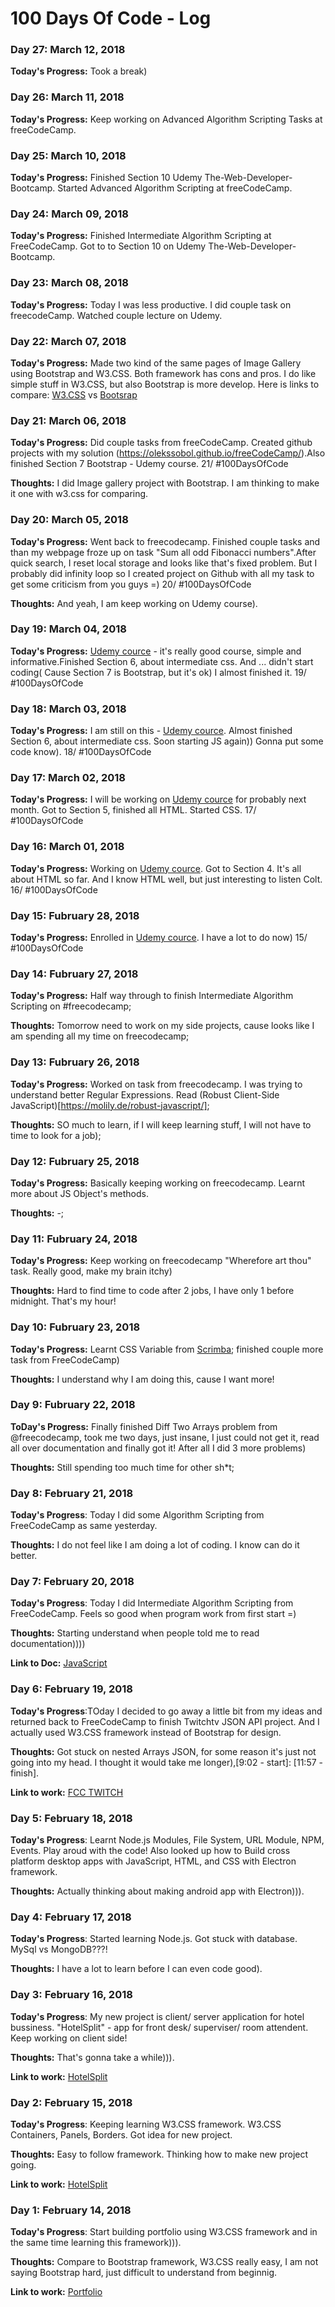 # 100 Days Of Code - Log


### Day 27: March 12, 2018
**Today's Progress:**  Took a break)


### Day 26: March 11, 2018
**Today's Progress:**  Keep working on Advanced Algorithm Scripting Tasks at freeCodeCamp.

### Day 25: March 10, 2018
**Today's Progress:** Finished Section 10 Udemy The-Web-Developer-Bootcamp. Started Advanced Algorithm Scripting at freeCodeCamp.

### Day 24: March 09, 2018
**Today's Progress:** Finished Intermediate Algorithm Scripting at FreeCodeCamp. Got to to Section 10 on Udemy The-Web-Developer-Bootcamp. 


### Day 23: March 08, 2018
**Today's Progress:** Today I was less productive. I did couple task on freecodeCamp. Watched couple lecture on Udemy.

### Day 22: March 07, 2018
**Today's Progress:** Made two kind of the same pages of Image Gallery using Bootstrap and W3.CSS. Both framework has cons and pros. I do like simple stuff in W3.CSS, but also Bootstrap is more develop. Here is links to compare:
[W3.CSS](https://codepen.io/OleksSobol/full/eMOgdG/) vs [Bootsrap](https://codepen.io/OleksSobol/full/EQqEXd/)


### Day 21: March 06, 2018
**Today's Progress:** Did couple tasks from freeCodeCamp. Created github projects with my solution (https://olekssobol.github.io/freeCodeCamp/).Also finished Section 7 Bootstrap - Udemy course.  21/ #100DaysOfCode 

**Thoughts:** I did Image gallery project with Bootstrap. I am thinking to make it one with w3.css for comparing.



### Day 20: March 05, 2018
**Today's Progress:** Went back to freecodecamp. Finished couple tasks and than my webpage froze up on task "Sum all odd Fibonacci numbers".After quick search, I reset local storage and looks like that's fixed problem. But I probably did infinity loop so I created project on Github with all my task to get some criticism from you guys =)   20/ #100DaysOfCode 

**Thoughts:** And yeah, I am keep working on Udemy course).



### Day 19: March 04, 2018
**Today's Progress:** [Udemy cource](https://www.udemy.com/the-web-developer-bootcamp/l) - it's really good course, simple and informative.Finished Section 6, about intermediate css. And ... didn't start coding( Cause Section 7 is Bootstrap, but it's ok) I almost finished it. 19/ #100DaysOfCode 


### Day 18: March 03, 2018
**Today's Progress:** I am still on this - [Udemy cource](https://www.udemy.com/the-web-developer-bootcamp/l). Almost finished Section 6, about intermediate css. Soon starting JS again)) Gonna put some code know). 18/ #100DaysOfCode 

### Day 17: March 02, 2018
**Today's Progress:** I will be working on [Udemy cource](https://www.udemy.com/the-web-developer-bootcamp/l) for probably next month. Got to Section 5, finished all HTML. Started CSS. 17/ #100DaysOfCode 


### Day 16: March 01, 2018
**Today's Progress:** Working on [Udemy cource](https://www.udemy.com/the-web-developer-bootcamp/l). Got to Section 4. It's all about HTML so far. And I know HTML well, but just interesting to listen Colt. 
16/ #100DaysOfCode 

### Day 15: Fubruary 28, 2018
**Today's Progress:** Enrolled in [Udemy cource](https://www.udemy.com/the-web-developer-bootcamp/l). I have a lot to do now) 
15/ #100DaysOfCode 

### Day 14: Fubruary 27, 2018
**Today's Progress:** Half way through to finish Intermediate Algorithm Scripting on #freecodecamp;

**Thoughts:** Tomorrow need to work on my side projects, cause looks like I am spending all my time on freecodecamp;


### Day 13: Fubruary 26, 2018
**Today's Progress:** Worked on task from freecodecamp. I was trying to understand better Regular Expressions. Read (Robust Client-Side JavaScript)[https://molily.de/robust-javascript/];

**Thoughts:** SO much to learn, if I will keep learning stuff, I will not have to time to look for a job);


### Day 12: Fubruary 25, 2018
**Today's Progress:** Basically keeping working on freecodecamp. Learnt more about JS Object's methods.

**Thoughts:** -;

### Day 11: Fubruary 24, 2018
**Today's Progress:** Keep working on freecodecamp "Wherefore art thou" task. Really good, make my brain itchy) 

**Thoughts:** Hard to find time to code after 2 jobs, I have only 1 before midnight. That's my hour! 


### Day 10: Fubruary 23, 2018
**Today's Progress:** Learnt CSS Variable from [Scrimba](https://scrimba.com/p/ppYrcJ/cKkKrhL); finished couple more task from FreeCodeCamp) 

**Thoughts:** I understand why I am doing this, cause I want more! 


### Day 9: Fubruary 22, 2018
**ToDay's Progress:** Finally finished Diff Two Arrays problem from @freecodecamp, took me two days, just insane, I just could not get it, read all over documentation and finally got it! After all I did 3 more problems) 

**Thoughts:** Still spending too much time for other sh*t;

### Day 8: February 21, 2018 

**Today's Progress**: Today I did some Algorithm Scripting from FreeCodeCamp as same yesterday.

**Thoughts:** I do not feel like I am doing a lot of coding. I know can do it better.  


### Day 7: February 20, 2018 

**Today's Progress**: Today I did Intermediate Algorithm Scripting from FreeCodeCamp. Feels so good when program work from first start =)

**Thoughts:** Starting understand when people told me to read documentation))))  

**Link to Doc:** [JavaScript](https://developer.mozilla.org/en-US/docs/Web/JavaScript)


### Day 6: February 19, 2018 

**Today's Progress**:TOday I decided to go away a little bit from my ideas and returned back to FreeCodeCamp to finish  Twitchtv JSON API project. And I actually used W3.CSS framework instead of Bootstrap for design.
 
**Thoughts:** Got stuck on nested Arrays JSON, for some reason it's just not going into my head. I thought it would take me longer),[9:02 - start]: [11:57 - finish].

**Link to work:** [FCC TWITCH](https://codepen.io/OleksSobol/pen/paLjqv)

### Day 5: February 18, 2018 

**Today's Progress**: Learnt Node.js  Modules, File System, URL Module, NPM, Events. Play aroud with the code! Also looked up how to Build cross platform desktop apps with JavaScript, HTML, and CSS with Electron framework.
 
**Thoughts:** Actually thinking about making android app with Electron))). 

### Day 4: February 17, 2018 

**Today's Progress**: Started learning Node.js. Got stuck with database. MySql vs MongoDB???!

**Thoughts:** I have a lot to learn before I can even code good). 


### Day 3: February 16, 2018 

**Today's Progress**: My new project is client/ server application for hotel bussiness. "HotelSplit" - app for front desk/ superviser/ room attendent. Keep working on client side!

**Thoughts:** That's gonna take a while))). 

**Link to work:** [HotelSplit](https://github.com/OleksSobol/HotelSplit)

### Day 2: February 15, 2018 

**Today's Progress**: Keeping learning W3.CSS framework. W3.CSS Containers, Panels, Borders. Got idea for new project.

**Thoughts:** Easy to follow framework. Thinking how to make new project going. 

**Link to work:** [HotelSplit](https://github.com/OleksSobol/HotelSplit)

### Day 1: February 14, 2018 

**Today's Progress**: Start building portfolio using W3.CSS framework and in the same time learning this framework))).

**Thoughts:** Compare to Bootstrap framework, W3.CSS really easy, I am not saying Bootstrap hard, just difficult to understand from beginnig. 

**Link to work:** [Portfolio](https://olekssobol.github.io/#)


